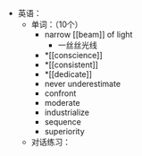 - 英语：
	- 单词：（10个）
		- narrow [[beam]] of light
			- 一丝丝光线
		- *[[conscience]]
		- *[[consistent]]
		- *[[dedicate]]
		- never underestimate
		- confront
		- moderate
		- industrialize
		- sequence
		- superiority
	- 对话练习：